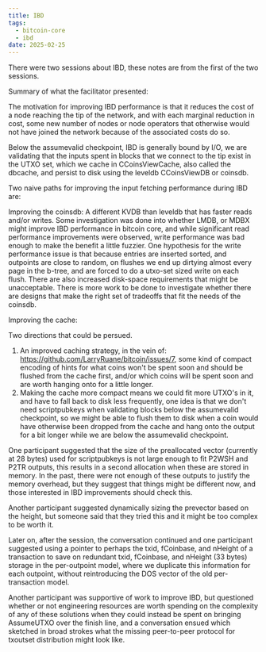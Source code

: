 ```yaml
---
title: IBD
tags:
  - bitcoin-core
  - ibd
date: 2025-02-25
---
```


There were two sessions about IBD, these notes are from the first of the two
sessions.

Summary of what the facilitator presented:

The motivation for improving IBD performance is that it reduces the cost of a
node reaching the tip of the network, and with each marginal reduction in cost,
some new number of nodes or node operators that otherwise would not have joined
the network because of the associated costs do so.

Below the assumevalid checkpoint, IBD is generally bound by I/O, we are
validating that the inputs spent in blocks that we connect to the tip exist in
the UTXO set, which we cache in CCoinsViewCache, also called the dbcache, and
persist to disk using the leveldb CCoinsViewDB or coinsdb.

Two naive paths for improving the input fetching performance during IBD are:

Improving the coinsdb: A different KVDB than leveldb that has faster reads
and/or writes. Some investigation was done into whether LMDB, or MDBX might
improve IBD performance in bitcoin core, and while significant read performance
improvements were observed, write performance was bad enough to make the benefit
a little fuzzier. One hypothesis for the write performance issue is that because
entries are inserted sorted, and outpoints are close to random, on flushes we
end up dirtying almost every page in the b-tree, and are forced to do a utxo-set
sized write on each flush. There are also increased disk-space requirements that
might be unacceptable. There is more work to be done to investigate whether
there are designs that make the right set of tradeoffs that fit the needs of the
coinsdb.

Improving the cache:

Two directions that could be persued.

1. An improved caching strategy, in the vein of:
https://github.com/LarryRuane/bitcoin/issues/7, some kind of compact encoding of
hints for what coins won't be spent soon and should be flushed from the cache
first, and/or which coins will be spent soon and are worth hanging onto for a
little longer.
1. Making the cache more compact means we could fit more UTXO's in it, and have
to fall back to disk less frequently, one idea is that we don't need
scriptpubkeys when validating blocks below the assumevalid checkpoint, so we
might be able to flush them to disk when a coin would have otherwise been
dropped from the cache and hang onto the output for a bit longer while we are
below the assumevalid checkpoint.

One participant suggested that the size of the preallocated vector (currently at
28 bytes) used for scriptpubkeys is not large enough to fit P2WSH and P2TR
outputs, this results in a second allocation when these are stored in memory. In
the past, there were not enough of these outputs to justify the memory overhead,
but they suggest that things might be different now, and those interested in IBD
improvements should check this.

Another participant suggested dynamically sizing the prevector based on the
height, but someone said that they tried this and it might be too complex to be
worth it.

Later on, after the session, the conversation continued and one participant
suggested using a pointer to perhaps the txid, fCoinbase, and nHeight of a
transaction to save on redundant txid, fCoinbase, and nHeight (33 bytes) storage
in the per-outpoint model, where we duplicate this information for each
outpoint, without reintroducing the DOS vector of the old per-transaction model.

Another participant was supportive of work to improve IBD, but questioned
whether or not engineering resources are worth spending on the complexity of any
of these solutions when they could instead be spent on bringing AssumeUTXO over
the finish line, and a conversation ensued which sketched in broad strokes what
the missing peer-to-peer protocol for txoutset distribution might look like.
